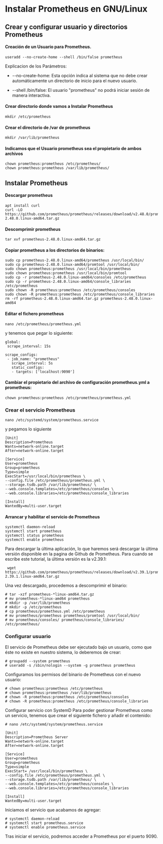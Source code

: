 # Instalar Prometheus en GNU/Linux

## Crear y configurar usuario y directorios Prometheus

#### Creación de un Usuario para Prometheus.

```
useradd --no-create-home --shell /bin/false prometheus
```

Explicacion de los Parámetros: 

* --no-create-home: Esta opción indica al sistema que no debe crear automáticamente un directorio de inicio para el nuevo usuario.

* --shell /bin/false: El usuario "prometheus" no podrá iniciar sesión de manera interactiva.

#### Crear directorio donde vamos a Instalar Prometheus

```
mkdir /etc/prometheus
```
#### Crear el directorio de /var de prometheus

```
mkdir /var/lib/prometheus
```

#### Indicamos que el Usuario prometheus sea el propietario de ambos archivos

```
chown prometheus:prometheus /etc/prometheus/
chown prometheus:prometheus /var/lib/prometheus/
```

## Instalar Prometheus

#### Descargar prometheus

```
apt install curl
curl -LO https://github.com/prometheus/prometheus/releases/download/v2.48.0/prometheus-2.48.0.linux-amd64.tar.gz
```

#### Descomprimir prometheus

```
tar xvf prometheus-2.48.0.linux-amd64.tar.gz
```

#### Copiar prometheus a los directorios de binarios:

```
sudo cp prometheus-2.48.0.linux-amd64/prometheus /usr/local/bin/
sudo cp prometheus-2.48.0.linux-amd64/promtool /usr/local/bin/
sudo chown prometheus:prometheus /usr/local/bin/prometheus
sudo chown prometheus:prometheus /usr/local/bin/promtool
sudo cp -r prometheus-2.48.0.linux-amd64/consoles /etc/prometheus
sudo cp -r prometheus-2.48.0.linux-amd64/console_libraries /etc/prometheus
sudo chown -R prometheus:prometheus /etc/prometheus/consoles
sudo chown -R prometheus:prometheus /etc/prometheus/console_libraries
rm -rf prometheus-2.48.0.linux-amd64.tar.gz prometheus-2.48.0.linux-amd64
```

#### Editar el fichero prometheus

```
nano /etc/prometheus/prometheus.yml
```
y tenemos que pegar lo siguiente:

```
global:
 scrape_interval: 15s

scrape_configs:
 - job_name: "prometheus"
   scrape_interval: 5s
   static_configs:
   - targets: ['localhost:9090']
```

#### Cambiar el propietario del archivo de configuración prometheus.yml a prometheus:

```
chown prometheus:prometheus /etc/prometheus/prometheus.yml
```

### Crear el servicio Prometheus

```
nano /etc/systemd/system/prometheus.service
```
y pegamos lo siguiente

```
[Unit]
Description=Prometheus
Wants=network-online.target
After=network-online.target

[Service]
User=prometheus
Group=prometheus
Type=simple
ExecStart=/usr/local/bin/prometheus \
--config.file /etc/prometheus/prometheus.yml \
--storage.tsdb.path /var/lib/prometheus/ \
--web.console.templates=/etc/prometheus/consoles \
--web.console.libraries=/etc/prometheus/console_libraries

[Install]
WantedBy=multi-user.target
```

#### Arrancar y habilitar el servicio de Prometheus

```
systemctl daemon-reload
systemctl start prometheus
systemctl status prometheus
systemctl enable prometheus
````


































Para descargar la última aplicación, lo que haremos será descargar la última versión disponible en la pagina de Github de Prometheus. Para cuando se escribe este tutorial, la última versión es la v2.39.1:

```
 wget https://github.com/prometheus/prometheus/releases/download/v2.39.1/prometheus-2.39.1.linux-amd64.tar.gz
 ```
Una vez descargado, procedemos a descomprimir el binario:

``` 
# tar -xzf prometheus-*linux-amd64.tar.gz
# mv prometheus-*linux-amd64 prometheus
# mkdir -p /var/lib/prometheus
# mkdir -p /etc/prometheus
# cp prometheus/prometheus.yml /etc/prometheus
# mv prometheus/prometheus prometheus/promtool /usr/local/bin/
# mv prometheus/consoles/ prometheus/console_libraries/ /etc/prometheus/
```

### Configurar usuario

El servicio de Prometheus debe ser ejecutado bajo un usuario, como que éste no existe en nuestro sistema, lo deberemos de crear:

``` 
# groupadd --system prometheus
# useradd -s /sbin/nologin --system -g prometheus prometheus

```

Configuramos los permisos del binario de Prometheus con el nuevo usuario:

```
# chown prometheus:prometheus /etc/prometheus
# chown prometheus:prometheus /var/lib/prometheus
# chown -R prometheus:prometheus /etc/prometheus/consoles
# chown -R prometheus:prometheus /etc/prometheus/console_libraries
```

Configurar servicio con SystemD
Para poder gestionar Prometheus como un servicio, tenemos que crear el siguiente fichero y añadir el contenido:

```
# nano /etc/systemd/system/prometheus.service
```

```
[Unit]
Description=Prometheus Server
Wants=network-online.target
After=network-online.target

[Service]
User=prometheus
Group=prometheus
Type=simple
ExecStart= /usr/local/bin/prometheus \
--config.file /etc/prometheus/prometheus.yml \
--storage.tsdb.path /var/lib/prometheus/ \
--web.console.templates=/etc/prometheus/consoles \
--web.console.libraries=/etc/prometheus/console_libraries

[Install]
WantedBy=multi-user.target
```

Iniciamos el servicio que acabamos de agregar:

```
# systemctl daemon-reload
# systemctl start prometheus.service
# systemctl enable prometheus.service
```

Tras iniciar el servicio, podremos acceder a Prometheus por el puerto 9090.

